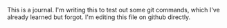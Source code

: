 This is a journal. I'm writing this to test out some git commands, which I've already learned but forgot. 
I'm editing this file on github directly. 
